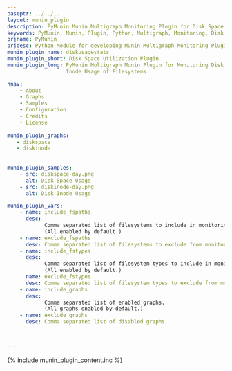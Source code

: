 ```yaml
---
baseptr: ../../..
layout: munin_plugin
description: PyMunin Munin Multigraph Monitoring Plugin for Disk Space and Inode Usage..
keywords: PyMunin, Munin, Plugin, Python, Multigraph, Monitoring, Disk, Disc, Usage, Utilization, Free, Space, Inode
prjname: PyMunin
prjdesc: Python Module for developing Munin Multigraph Monitoring Plugins
munin_plugin_name: diskusagestats
munin_plugin_short: Disk Space Utilization Plugin
munin_plugin_long: PyMunin Multigraph Munin Plugin for Monitoring Disk Space and 
                   Inode Usage of Filesystems.

hnav:
    - About
    - Graphs
    - Samples
    - Configuration
    - Credits
    - License
                   
munin_plugin_graphs:
   - diskspace
   - diskinode
    
    
munin_plugin_samples:
    - src: diskspace-day.png
      alt: Disk Space Usage
    - src: diskinode-day.png
      alt: Disk Inode Usage

munin_plugin_vars:
    - name: include_fspaths
      desc: |
            Comma separated list of filesystems to include in monitoring.
            (All enabled by default.)
    - name: exclude_fspaths
      desc: Comma separated list of filesystems to exclude from monitoring.
    - name: include_fstypes
      desc: |
            Comma separated list of filesystem types to include in monitoring.
            (All enabled by default.)
      name: exclude_fstypes
      desc: Comma separated list of filesystem types to exclude from monitoring.
    - name: include_graphs
      desc: |
            Comma separated list of enabled graphs.
            (All graphs enabled by default.)
    - name: exclude_graphs
      desc: Comma separated list of disabled graphs.


    
---
```


{% include munin_plugin_content.inc %}
